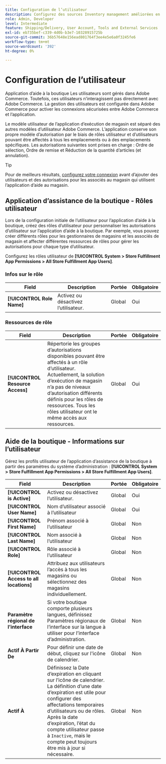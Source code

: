 ```yaml
---
title: Configuration de l’utilisateur
description: Configurez des sources Inventory management améliorées en tant que boutiques de commerce pour prendre en charge la solution d’exécution de magasin pour Adobe Commerce.
role: Admin, Developer
level: Intermediate
feature: Shipping/Delivery, User Account, Tools and External Services
exl-id: eb735bef-c339-4d0b-b3e7-10328915725b
source-git-commit: 36b57648e156ead801764f3ee4e5e6a0f3245fe6
workflow-type: tm+mt
source-wordcount: '392'
ht-degree: 0%

---
```


# Configuration de l’utilisateur

Application d’aide à la boutique Les utilisateurs sont gérés dans Adobe Commerce. Toutefois, ces utilisateurs n’interagissent pas directement avec Adobe Commerce. La gestion des utilisateurs est configurée dans Adobe Commerce pour activer les connexions sécurisées entre Adobe Commerce et l’application.

Le modèle utilisateur de l’application d’exécution de magasin est séparé des autres modèles d’utilisateur Adobe Commerce. L’application conserve son propre modèle d’autorisation par le biais de rôles utilisateur et d’utilisateurs pouvant être affectés à tous les emplacements ou à des emplacements spécifiques. Les autorisations suivantes sont prises en charge : Ordre de sélection, Ordre de remise et Réduction de la quantité d’articles (et annulation).

>[!TIP]
>
>Pour de meilleurs résultats, [configurez votre connexion](connect-set-up-service.md) avant d’ajouter des utilisateurs et des autorisations pour les associés au magasin qui utilisent l’application d’aide au magasin.

## Application d’assistance de la boutique - Rôles utilisateur

Lors de la configuration initiale de l’utilisateur pour l’application d’aide à la boutique, créez des rôles d’utilisateur pour personnaliser les autorisations d’utilisateur sur l’application d’aide à la boutique. Par exemple, vous pouvez créer différents rôles pour les gestionnaires de magasins et les associés de magasin et affecter différentes ressources de rôles pour gérer les autorisations pour chaque type d’utilisateur.

Configurez les rôles utilisateur de **[!UICONTROL System > Store Fulfillment App Permissions > All Store Fulfillment App Users]**.

### Infos sur le rôle

| **Field** | **Description** | **Portée** | **Obligatoire** |
|----------------------------|-------------------------|-----------|--------------|
| **[!UICONTROL Role Name]** | Activez ou désactivez l’utilisateur. | Global | Oui |

### Ressources de rôle

| **Field** | **Description** | **Portée** | **Obligatoire** |
|----------------------------------|--------------------------------------------------------------------------------------------------------------------------------------------------------------------------------------------------------------------------------------------|-----------|--------------|
| **[!UICONTROL Resource Access]** | Répertorie les groupes d’autorisations disponibles pouvant être affectés à un rôle d’utilisateur. Actuellement, la solution d’exécution de magasin n’a pas de niveaux d’autorisation différents définis pour les rôles de ressources. Tous les rôles utilisateur ont le même accès aux ressources. | Global | Oui |

## Aide de la boutique - Informations sur l’utilisateur

Gérez les profils utilisateur de l’application d’assistance de la boutique à partir des paramètres du système d’administration : **[!UICONTROL System > Store Fulfillment App Permissions > All Store Fulfillment App Users]**.

| **Field** | **Description** | **Portée** | **Obligatoire** |
|------------------------------------------|-------------------------------------------------------------------------------------------------------------------------------------------------------------------------------------------------------------------------------------------------------------------------|-----------|--------------|
| **[!UICONTROL is Active]** | Activez ou désactivez l’utilisateur. | Global | Oui |
| **[!UICONTROL User Name]** | Nom d’utilisateur associé à l’utilisateur | Global | Oui |
| **[!UICONTROL First Name]** | Prénom associé à l’utilisateur | Global | Non |
| **[!UICONTROL Last Name]** | Nom associé à l’utilisateur | Global | Non |
| **[!UICONTROL Role]** | Rôle associé à l’utilisateur | Global | Non |
| **[!UICONTROL Access to all locations]** | Attribuez aux utilisateurs l’accès à tous les magasins ou sélectionnez des magasins individuellement. | Global | Non |
| **Paramètre régional de l’interface** | Si votre boutique comporte plusieurs langues, définissez Paramètres régionaux de l’interface sur la langue à utiliser pour l’interface d’administration. | Global | Non |
| **Actif À Partir De** | Pour définir une date de début, cliquez sur l&#39;icône de calendrier. | Global | Non |
| **Actif À** | Définissez la Date d’expiration en cliquant sur l’icône de calendrier. La définition d’une date d’expiration est utile pour configurer des affectations temporaires d’utilisateurs ou de rôles. Après la date d’expiration, l’état du compte utilisateur passe à `Inactive`, mais le compte peut toujours être mis à jour si nécessaire. | Global | Non |
